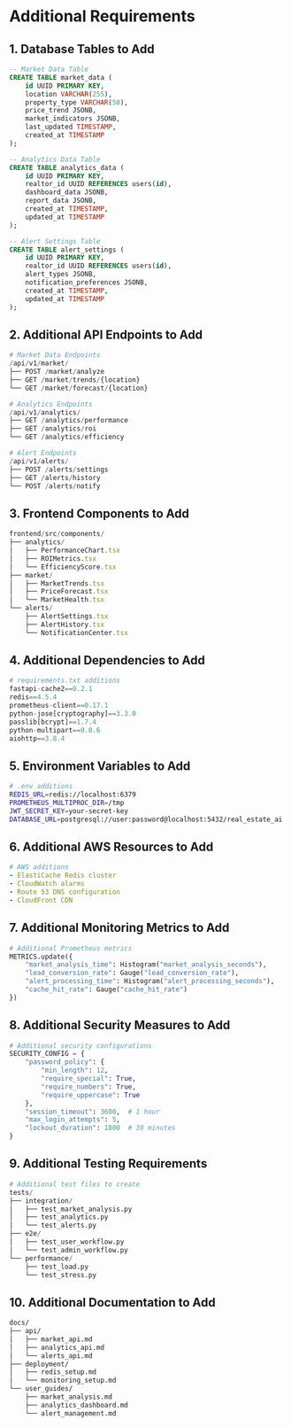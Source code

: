 # Additional Requirements

## 1. Database Tables to Add
```sql
-- Market Data Table
CREATE TABLE market_data (
    id UUID PRIMARY KEY,
    location VARCHAR(255),
    property_type VARCHAR(50),
    price_trend JSONB,
    market_indicators JSONB,
    last_updated TIMESTAMP,
    created_at TIMESTAMP
);

-- Analytics Data Table
CREATE TABLE analytics_data (
    id UUID PRIMARY KEY,
    realtor_id UUID REFERENCES users(id),
    dashboard_data JSONB,
    report_data JSONB,
    created_at TIMESTAMP,
    updated_at TIMESTAMP
);

-- Alert Settings Table
CREATE TABLE alert_settings (
    id UUID PRIMARY KEY,
    realtor_id UUID REFERENCES users(id),
    alert_types JSONB,
    notification_preferences JSONB,
    created_at TIMESTAMP,
    updated_at TIMESTAMP
);
```

## 2. Additional API Endpoints to Add
```python
# Market Data Endpoints
/api/v1/market/
├── POST /market/analyze
├── GET /market/trends/{location}
└── GET /market/forecast/{location}

# Analytics Endpoints
/api/v1/analytics/
├── GET /analytics/performance
├── GET /analytics/roi
└── GET /analytics/efficiency

# Alert Endpoints
/api/v1/alerts/
├── POST /alerts/settings
├── GET /alerts/history
└── POST /alerts/notify
```

## 3. Frontend Components to Add
```typescript
frontend/src/components/
├── analytics/
│   ├── PerformanceChart.tsx
│   ├── ROIMetrics.tsx
│   └── EfficiencyScore.tsx
├── market/
│   ├── MarketTrends.tsx
│   ├── PriceForecast.tsx
│   └── MarketHealth.tsx
└── alerts/
    ├── AlertSettings.tsx
    ├── AlertHistory.tsx
    └── NotificationCenter.tsx
```

## 4. Additional Dependencies to Add
```python
# requirements.txt additions
fastapi-cache2==0.2.1
redis==4.5.4
prometheus-client==0.17.1
python-jose[cryptography]==3.3.0
passlib[bcrypt]==1.7.4
python-multipart==0.0.6
aiohttp==3.8.4
```

## 5. Environment Variables to Add
```bash
# .env additions
REDIS_URL=redis://localhost:6379
PROMETHEUS_MULTIPROC_DIR=/tmp
JWT_SECRET_KEY=your-secret-key
DATABASE_URL=postgresql://user:password@localhost:5432/real_estate_ai
```

## 6. Additional AWS Resources to Add
```yaml
# AWS additions
- ElastiCache Redis cluster
- CloudWatch alarms
- Route 53 DNS configuration
- CloudFront CDN
```

## 7. Additional Monitoring Metrics to Add
```python
# Additional Prometheus metrics
METRICS.update({
    "market_analysis_time": Histogram("market_analysis_seconds"),
    "lead_conversion_rate": Gauge("lead_conversion_rate"),
    "alert_processing_time": Histogram("alert_processing_seconds"),
    "cache_hit_rate": Gauge("cache_hit_rate")
})
```

## 8. Additional Security Measures to Add
```python
# Additional security configurations
SECURITY_CONFIG = {
    "password_policy": {
        "min_length": 12,
        "require_special": True,
        "require_numbers": True,
        "require_uppercase": True
    },
    "session_timeout": 3600,  # 1 hour
    "max_login_attempts": 5,
    "lockout_duration": 1800  # 30 minutes
}
```

## 9. Additional Testing Requirements
```python
# Additional test files to create
tests/
├── integration/
│   ├── test_market_analysis.py
│   ├── test_analytics.py
│   └── test_alerts.py
├── e2e/
│   ├── test_user_workflow.py
│   └── test_admin_workflow.py
└── performance/
    ├── test_load.py
    └── test_stress.py
```

## 10. Additional Documentation to Add
```markdown
docs/
├── api/
│   ├── market_api.md
│   ├── analytics_api.md
│   └── alerts_api.md
├── deployment/
│   ├── redis_setup.md
│   └── monitoring_setup.md
└── user_guides/
    ├── market_analysis.md
    ├── analytics_dashboard.md
    └── alert_management.md
``` 